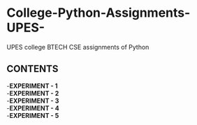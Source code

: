 # College-Python-Assignments-UPES-
UPES college BTECH CSE assignments of Python
## CONTENTS
-**EXPERIMENT - 1**<br>
-**EXPERIMENT - 2**<br>
-**EXPERIMENT - 3**<br>
-**EXPERIMENT - 4**<br>
-**EXPERIMENT - 5**<br>
